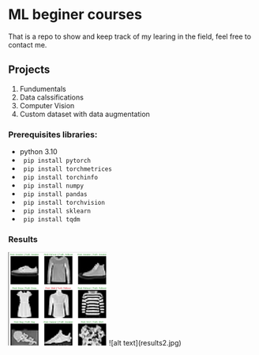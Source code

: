 
# ML beginer courses

That is a repo to show and keep track of my learing in the field, feel free to contact me.

## Projects 
1. Fundumentals
2. Data calssifications 
3. Computer Vision
3. Custom dataset with data augmentation
### Prerequisites libraries:
* python 3.10
* ` pip install pytorch`
* ` pip install torchmetrices`
* ` pip install torchinfo`
* ` pip install numpy`
* ` pip install pandas`
* ` pip install torchvision`
* ` pip install sklearn` 
* ` pip install tqdm`

### Results

<img src="results.jpg" alt="result" width="200"/>
![alt text](results2.jpg)







